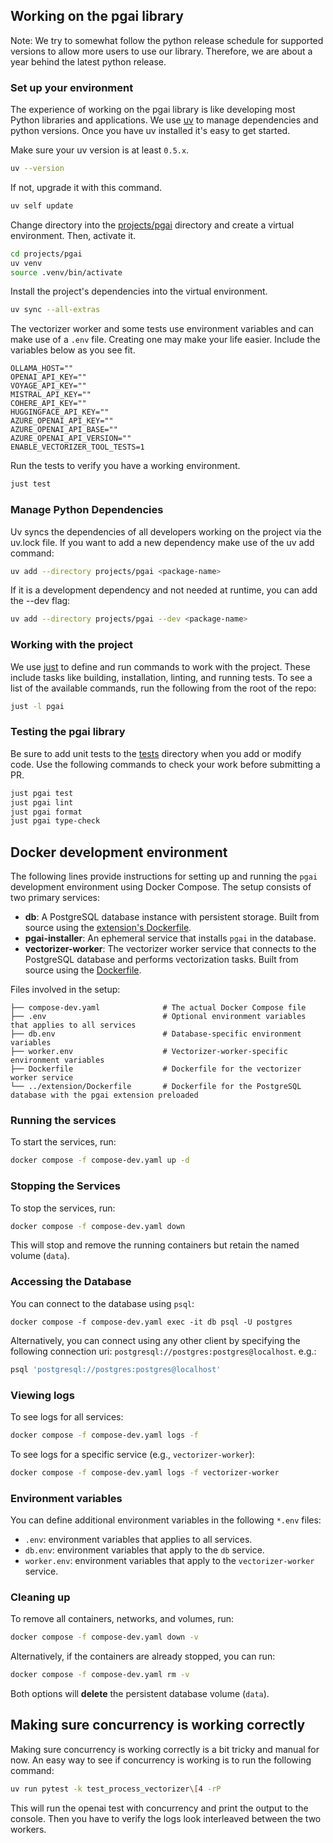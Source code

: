 ## Working on the pgai library


Note: We try to somewhat follow the python release schedule for supported versions to allow more users to use our library.
Therefore, we are about a year behind the latest python release.

### Set up your environment

The experience of working on the pgai library is like developing most Python
libraries and applications. We use [uv](https://docs.astral.sh/uv/getting-started/installation/) to manage dependencies and python versions. Once you have uv installed it's easy to get started.

Make sure your uv version is at least `0.5.x`.

```bash
uv --version
```

If not, upgrade it with this command.

```bash
uv self update
```

Change directory into the [projects/pgai](/projects/pgai) directory and create a
virtual environment. Then, activate it.

```bash
cd projects/pgai
uv venv
source .venv/bin/activate
```

Install the project's dependencies into the virtual environment.

```bash
uv sync --all-extras
```

The vectorizer worker and some tests use environment variables and can make use
of a `.env` file. Creating one may make your life easier. Include the variables 
below as you see fit.

```text
OLLAMA_HOST=""
OPENAI_API_KEY=""
VOYAGE_API_KEY=""
MISTRAL_API_KEY=""
COHERE_API_KEY=""
HUGGINGFACE_API_KEY=""
AZURE_OPENAI_API_KEY=""
AZURE_OPENAI_API_BASE=""
AZURE_OPENAI_API_VERSION=""
ENABLE_VECTORIZER_TOOL_TESTS=1
```

Run the tests to verify you have a working environment.

```bash
just test
```

### Manage Python Dependencies

Uv syncs the dependencies of all developers working on the project via the uv.lock file. If you want to add a new dependency make use of the uv add command:

```bash
uv add --directory projects/pgai <package-name>
```

If it is a development dependency and not needed at runtime, you can add the --dev flag:

```bash
uv add --directory projects/pgai --dev <package-name>
```

### Working with the project

We use [just](https://just.systems/man/en/) to define and run commands to work
with the project. These include tasks like building, installation, linting, 
and running tests. To see a list of the available commands, run the following 
from the root of the repo:

```bash
just -l pgai
```

### Testing the pgai library

Be sure to add unit tests to the [tests](/projects/pgai/tests) directory when
you add or modify code. Use the following commands to check your work before
submitting a PR.

```bash
just pgai test
just pgai lint
just pgai format
just pgai type-check
```

## Docker development environment

The following lines provide instructions for setting up and running the `pgai` development environment using Docker Compose. The setup consists of two primary services:

- **db**: A PostgreSQL database instance with persistent storage. Built from source using the [extension's Dockerfile](../extension/Dockerfile).
- **pgai-installer**: An ephemeral service that installs `pgai` in the database.
- **vectorizer-worker**: The vectorizer worker service that connects to the PostgreSQL database and performs vectorization tasks. Built from source using the [Dockerfile](./Dockerfile).

Files involved in the setup:

```
├── compose-dev.yaml              # The actual Docker Compose file
├── .env                          # Optional environment variables that applies to all services
├── db.env                        # Database-specific environment variables
├── worker.env                    # Vectorizer-worker-specific environment variables
├── Dockerfile                    # Dockerfile for the vectorizer worker service
└── ../extension/Dockerfile       # Dockerfile for the PostgreSQL database with the pgai extension preloaded
```

### Running the services
To start the services, run:

```sh
docker compose -f compose-dev.yaml up -d
```

### Stopping the Services
To stop the services, run:

```sh
docker compose -f compose-dev.yaml down
```

This will stop and remove the running containers but retain the named volume (`data`).

### Accessing the Database
You can connect to the database using `psql`:

```shell
docker compose -f compose-dev.yaml exec -it db psql -U postgres
```

Alternatively, you can connect using any other client by specifying the following connection uri: `postgresql://postgres:postgres@localhost`. e.g.:

```sh
psql 'postgresql://postgres:postgres@localhost'
```

### Viewing logs
To see logs for all services:

```sh
docker compose -f compose-dev.yaml logs -f
```

To see logs for a specific service (e.g., `vectorizer-worker`):

```sh
docker compose -f compose-dev.yaml logs -f vectorizer-worker
```

### Environment variables
You can define additional environment variables in the following `*.env` files:

- `.env`: environment variables that applies to all services.
- `db.env`: environment variables that apply to the `db` service.
- `worker.env`: environment variables that apply to the `vectorizer-worker` service.

### Cleaning up
To remove all containers, networks, and volumes, run:

```sh
docker compose -f compose-dev.yaml down -v
```

Alternatively, if the containers are already stopped, you can run:

```sh
docker compose -f compose-dev.yaml rm -v
```

Both options will **delete** the persistent database volume (`data`).

## Making sure concurrency is working correctly

Making sure concurrency is working correctly is a bit tricky and manual for now. An easy way to see if concurrency is working is to run the following command:

```bash
uv run pytest -k test_process_vectorizer\[4 -rP
```

This will run the openai test with concurrency and print the output to the console. Then you have to verify the logs look interleaved between the two workers.
